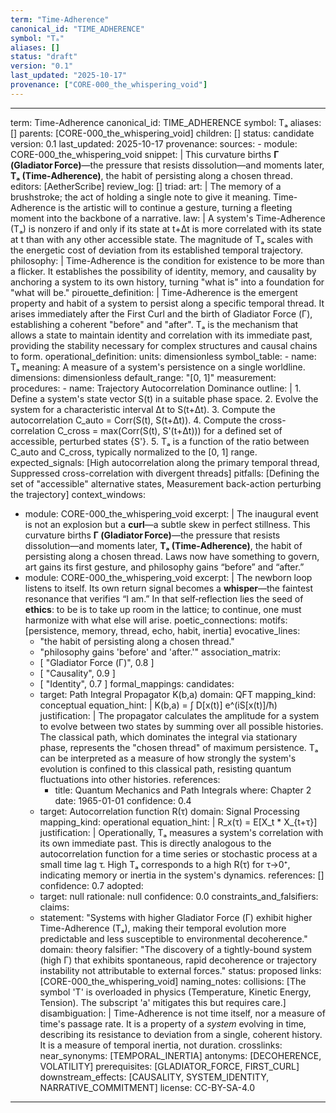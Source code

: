 ```yaml
---
term: "Time-Adherence"
canonical_id: "TIME_ADHERENCE"
symbol: "Tₐ"
aliases: []
status: "draft"
version: "0.1"
last_updated: "2025-10-17"
provenance: ["CORE-000_the_whispering_void"]
---
```


---
term: Time-Adherence
canonical_id: TIME_ADHERENCE
symbol: Tₐ
aliases: []
parents: [CORE-000_the_whispering_void]
children: []
status: candidate
version: 0.1
last_updated: 2025-10-17
provenance:
  sources:
    - module: CORE-000_the_whispering_void
      snippet: |
        This curvature births **Γ (Gladiator Force)**—the pressure that resists dissolution—and moments later, **Tₐ (Time‑Adherence)**, the habit of persisting along a chosen thread.
  editors: [AetherScribe]
  review_log: []
triad:
  art: |
    The memory of a brushstroke; the act of holding a single note to give it meaning. Time-Adherence is the artistic will to continue a gesture, turning a fleeting moment into the backbone of a narrative.
  law: |
    A system's Time-Adherence (Tₐ) is nonzero if and only if its state at t+Δt is more correlated with its state at t than with any other accessible state. The magnitude of Tₐ scales with the energetic cost of deviation from its established temporal trajectory.
  philosophy: |
    Time-Adherence is the condition for existence to be more than a flicker. It establishes the possibility of identity, memory, and causality by anchoring a system to its own history, turning "what is" into a foundation for "what will be."
pirouette_definition: |
  Time-Adherence is the emergent property and habit of a system to persist along a specific temporal thread. It arises immediately after the First Curl and the birth of Gladiator Force (Γ), establishing a coherent "before" and "after". Tₐ is the mechanism that allows a state to maintain identity and correlation with its immediate past, providing the stability necessary for complex structures and causal chains to form.
operational_definition:
  units: dimensionless
  symbol_table:
    - name: Tₐ
      meaning: A measure of a system's persistence on a single worldline.
      dimensions: dimensionless
      default_range: "[0, 1]"
  measurement:
    procedures:
      - name: Trajectory Autocorrelation Dominance
        outline: |
          1. Define a system's state vector S(t) in a suitable phase space.
          2. Evolve the system for a characteristic interval Δt to S(t+Δt).
          3. Compute the autocorrelation C_auto = Corr(S(t), S(t+Δt)).
          4. Compute the cross-correlation C_cross = max(Corr(S(t), S'(t+Δt))) for a defined set of accessible, perturbed states {S'}.
          5. Tₐ is a function of the ratio between C_auto and C_cross, typically normalized to the [0, 1] range.
        expected_signals: [High autocorrelation along the primary temporal thread, Suppressed cross-correlation with divergent threads]
        pitfalls: [Defining the set of "accessible" alternative states, Measurement back-action perturbing the trajectory]
context_windows:
  - module: CORE-000_the_whispering_void
    excerpt: |
      The inaugural event is not an explosion but a **curl**—a subtle skew in perfect stillness. This curvature births **Γ (Gladiator Force)**—the pressure that resists dissolution—and moments later, **Tₐ (Time‑Adherence)**, the habit of persisting along a chosen thread. Laws now have something to govern, art gains its first gesture, and philosophy gains “before” and “after.”
  - module: CORE-000_the_whispering_void
    excerpt: |
      The newborn loop listens to itself. Its own return signal becomes a **whisper**—the faintest resonance that verifies “I am.” In that self‑reflection lies the seed of **ethics**: to be is to take up room in the lattice; to continue, one must harmonize with what else will arise.
poetic_connections:
  motifs: [persistence, memory, thread, echo, habit, inertia]
  evocative_lines:
    - "the habit of persisting along a chosen thread."
    - "philosophy gains 'before' and 'after.'"
  association_matrix:
    - [ "Gladiator Force (Γ)", 0.8 ]
    - [ "Causality", 0.9 ]
    - [ "Identity", 0.7 ]
formal_mappings:
  candidates:
    - target: Path Integral Propagator K(b,a)
      domain: QFT
      mapping_kind: conceptual
      equation_hint: |
        K(b,a) = ∫ D[x(t)] e^(iS[x(t)]/ħ)
      justification: |
        The propagator calculates the amplitude for a system to evolve between two states by summing over all possible histories. The classical path, which dominates the integral via stationary phase, represents the "chosen thread" of maximum persistence. Tₐ can be interpreted as a measure of how strongly the system's evolution is confined to this classical path, resisting quantum fluctuations into other histories.
      references:
        - title: Quantum Mechanics and Path Integrals
          where: Chapter 2
          date: 1965-01-01
      confidence: 0.4
    - target: Autocorrelation function R(τ)
      domain: Signal Processing
      mapping_kind: operational
      equation_hint: |
        R_x(τ) = E[X_t * X_{t+τ}]
      justification: |
        Operationally, Tₐ measures a system's correlation with its own immediate past. This is directly analogous to the autocorrelation function for a time series or stochastic process at a small time lag τ. High Tₐ corresponds to a high R(τ) for τ→0⁺, indicating memory or inertia in the system's dynamics.
      references: []
      confidence: 0.7
  adopted:
    - target: null
      rationale: null
      confidence: 0.0
constraints_and_falsifiers:
  claims:
    - statement: "Systems with higher Gladiator Force (Γ) exhibit higher Time-Adherence (Tₐ), making their temporal evolution more predictable and less susceptible to environmental decoherence."
      domain: theory
      falsifier: "The discovery of a tightly-bound system (high Γ) that exhibits spontaneous, rapid decoherence or trajectory instability not attributable to external forces."
      status: proposed
      links: [CORE-000_the_whispering_void]
naming_notes:
  collisions: [The symbol 'T' is overloaded in physics (Temperature, Kinetic Energy, Tension). The subscript 'a' mitigates this but requires care.]
  disambiguation: |
    Time-Adherence is not time itself, nor a measure of time's passage rate. It is a property of a *system* evolving in time, describing its resistance to deviation from a single, coherent history. It is a measure of temporal inertia, not duration.
crosslinks:
  near_synonyms: [TEMPORAL_INERTIA]
  antonyms: [DECOHERENCE, VOLATILITY]
  prerequisites: [GLADIATOR_FORCE, FIRST_CURL]
  downstream_effects: [CAUSALITY, SYSTEM_IDENTITY, NARRATIVE_COMMITMENT]
license: CC-BY-SA-4.0
---